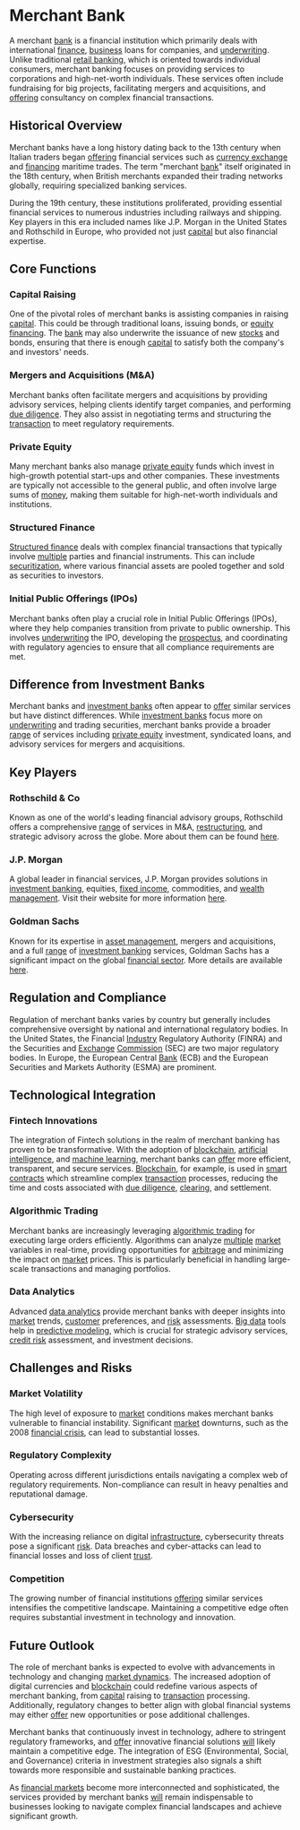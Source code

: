 # Merchant Bank

A merchant [bank](../b/bank.md) is a financial institution which primarily deals with international [finance](../f/finance.md), [business](../b/business.md) loans for companies, and [underwriting](../u/underwriting.md). Unlike traditional [retail banking](../r/retail_banking.md), which is oriented towards individual consumers, merchant banking focuses on providing services to corporations and high-net-worth individuals. These services often include fundraising for big projects, facilitating mergers and acquisitions, and [offering](../o/offering.md) consultancy on complex financial transactions.

## Historical Overview

Merchant banks have a long history dating back to the 13th century when Italian traders began [offering](../o/offering.md) financial services such as [currency exchange](../c/currency_exchange.md) and [financing](../f/financing.md) maritime trades. The term "merchant [bank](../b/bank.md)" itself originated in the 18th century, when British merchants expanded their trading networks globally, requiring specialized banking services.

During the 19th century, these institutions proliferated, providing essential financial services to numerous industries including railways and shipping. Key players in this era included names like J.P. Morgan in the United States and Rothschild in Europe, who provided not just [capital](../c/capital.md) but also financial expertise.

## Core Functions

### Capital Raising

One of the pivotal roles of merchant banks is assisting companies in raising [capital](../c/capital.md). This could be through traditional loans, issuing bonds, or [equity financing](../e/equity_financing.md). The [bank](../b/bank.md) may also underwrite the issuance of new [stocks](../s/stock.md) and bonds, ensuring that there is enough [capital](../c/capital.md) to satisfy both the company's and investors' needs.

### Mergers and Acquisitions (M&A)

Merchant banks often facilitate mergers and acquisitions by providing advisory services, helping clients identify target companies, and performing [due diligence](../d/due_diligence.md). They also assist in negotiating terms and structuring the [transaction](../t/transaction.md) to meet regulatory requirements.

### Private Equity

Many merchant banks also manage [private equity](../p/private_equity.md) funds which invest in high-growth potential start-ups and other companies. These investments are typically not accessible to the general public, and often involve large sums of [money](../m/money.md), making them suitable for high-net-worth individuals and institutions.

### Structured Finance

[Structured finance](../s/structured_finance.md) deals with complex financial transactions that typically involve [multiple](../m/multiple.md) parties and financial instruments. This can include [securitization](../s/securitization.md), where various financial assets are pooled together and sold as securities to investors.

### Initial Public Offerings (IPOs)

Merchant banks often play a crucial role in Initial Public Offerings (IPOs), where they help companies transition from private to public ownership. This involves [underwriting](../u/underwriting.md) the IPO, developing the [prospectus](../p/prospectus.md), and coordinating with regulatory agencies to ensure that all compliance requirements are met.

## Difference from Investment Banks

Merchant banks and [investment banks](../i/investment_bank_(ib).md) often appear to [offer](../o/offer.md) similar services but have distinct differences. While [investment banks](../i/investment_bank_(ib).md) focus more on [underwriting](../u/underwriting.md) and trading securities, merchant banks provide a broader [range](../r/range.md) of services including [private equity](../p/private_equity.md) investment, syndicated loans, and advisory services for mergers and acquisitions. 

## Key Players 

### Rothschild & Co
Known as one of the world's leading financial advisory groups, Rothschild offers a comprehensive [range](../r/range.md) of services in M&A, [restructuring](../r/restructuring.md), and strategic advisory across the globe. More about them can be found [here](https://www.rothschildandco.com/).

### J.P. Morgan
A global leader in financial services, J.P. Morgan provides solutions in [investment banking](../i/investment_banking.md), equities, [fixed income](../f/fixed_income.md), commodities, and [wealth management](../w/wealth_management.md). Visit their website for more information [here](https://www.jpmorgan.com/).

### Goldman Sachs
Known for its expertise in [asset management](../a/asset_management.md), mergers and acquisitions, and a full [range](../r/range.md) of [investment banking](../i/investment_banking.md) services, Goldman Sachs has a significant impact on the global [financial sector](../f/financial_sector.md). More details are available [here](https://www.goldmansachs.com/).

## Regulation and Compliance

Regulation of merchant banks varies by country but generally includes comprehensive oversight by national and international regulatory bodies. In the United States, the Financial [Industry](../i/industry.md) Regulatory Authority (FINRA) and the Securities and [Exchange](../e/exchange.md) [Commission](../c/commission.md) (SEC) are two major regulatory bodies. In Europe, the European Central [Bank](../b/bank.md) (ECB) and the European Securities and Markets Authority (ESMA) are prominent.

## Technological Integration

### Fintech Innovations

The integration of Fintech solutions in the realm of merchant banking has proven to be transformative. With the adoption of [blockchain](../b/blockchain_in_trading.md), [artificial intelligence](../a/artificial_intelligence_in_trading.md), and [machine learning](../m/machine_learning.md), merchant banks can [offer](../o/offer.md) more efficient, transparent, and secure services. [Blockchain](../b/blockchain_in_trading.md), for example, is used in [smart contracts](../s/smart_contracts_in_trading.md) which streamline complex [transaction](../t/transaction.md) processes, reducing the time and costs associated with [due diligence](../d/due_diligence.md), [clearing](../c/clearing.md), and settlement.

### Algorithmic Trading

Merchant banks are increasingly leveraging [algorithmic trading](../a/accountability.md) for executing large orders efficiently. Algorithms can analyze [multiple](../m/multiple.md) [market](../m/market.md) variables in real-time, providing opportunities for [arbitrage](../a/arbitrage.md) and minimizing the impact on [market](../m/market.md) prices. This is particularly beneficial in handling large-scale transactions and managing portfolios.

### Data Analytics

Advanced [data analytics](../d/data_analytics.md) provide merchant banks with deeper insights into [market](../m/market.md) trends, [customer](../c/customer.md) preferences, and [risk](../r/risk.md) assessments. [Big data](../b/big_data_in_trading.md) tools help in [predictive modeling](../p/predictive_modeling.md), which is crucial for strategic advisory services, [credit risk](../c/credit_risk.md) assessment, and investment decisions.

## Challenges and Risks

### Market Volatility

The high level of exposure to [market](../m/market.md) conditions makes merchant banks vulnerable to financial instability. Significant [market](../m/market.md) downturns, such as the 2008 [financial crisis](../f/financial_crisis.md), can lead to substantial losses.

### Regulatory Complexity

Operating across different jurisdictions entails navigating a complex web of regulatory requirements. Non-compliance can result in heavy penalties and reputational damage.

### Cybersecurity

With the increasing reliance on digital [infrastructure](../i/infrastructure.md), cybersecurity threats pose a significant [risk](../r/risk.md). Data breaches and cyber-attacks can lead to financial losses and loss of client [trust](../t/trust.md).

### Competition

The growing number of financial institutions [offering](../o/offering.md) similar services intensifies the competitive landscape. Maintaining a competitive edge often requires substantial investment in technology and innovation.

## Future Outlook

The role of merchant banks is expected to evolve with advancements in technology and changing [market dynamics](../m/market_dynamics.md). The increased adoption of digital currencies and [blockchain](../b/blockchain_in_trading.md) could redefine various aspects of merchant banking, from [capital](../c/capital.md) raising to [transaction](../t/transaction.md) processing. Additionally, regulatory changes to better align with global financial systems may either [offer](../o/offer.md) new opportunities or pose additional challenges.

Merchant banks that continuously invest in technology, adhere to stringent regulatory frameworks, and [offer](../o/offer.md) innovative financial solutions [will](../w/will.md) likely maintain a competitive edge. The integration of ESG (Environmental, Social, and Governance) criteria in investment strategies also signals a shift towards more responsible and sustainable banking practices.

As [financial markets](../f/financial_market.md) become more interconnected and sophisticated, the services provided by merchant banks [will](../w/will.md) remain indispensable to businesses looking to navigate complex financial landscapes and achieve significant growth.